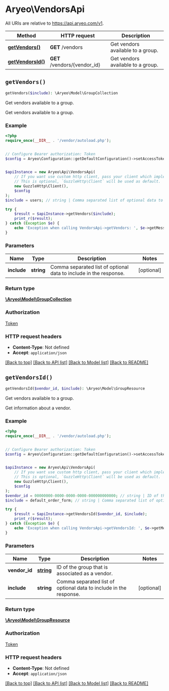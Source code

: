 # Aryeo\VendorsApi

All URIs are relative to https://api.aryeo.com/v1.

Method | HTTP request | Description
------------- | ------------- | -------------
[**getVendors()**](VendorsApi.md#getVendors) | **GET** /vendors | Get vendors available to a group.
[**getVendorsId()**](VendorsApi.md#getVendorsId) | **GET** /vendors/{vendor_id} | Get vendors available to a group.


## `getVendors()`

```php
getVendors($include): \Aryeo\Model\GroupCollection
```

Get vendors available to a group.

Get vendors available to a group.

### Example

```php
<?php
require_once(__DIR__ . '/vendor/autoload.php');


// Configure Bearer authorization: Token
$config = Aryeo\Configuration::getDefaultConfiguration()->setAccessToken('YOUR_ACCESS_TOKEN');


$apiInstance = new Aryeo\Api\VendorsApi(
    // If you want use custom http client, pass your client which implements `GuzzleHttp\ClientInterface`.
    // This is optional, `GuzzleHttp\Client` will be used as default.
    new GuzzleHttp\Client(),
    $config
);
$include = users; // string | Comma separated list of optional data to include in the response.

try {
    $result = $apiInstance->getVendors($include);
    print_r($result);
} catch (Exception $e) {
    echo 'Exception when calling VendorsApi->getVendors: ', $e->getMessage(), PHP_EOL;
}
```

### Parameters

Name | Type | Description  | Notes
------------- | ------------- | ------------- | -------------
 **include** | **string**| Comma separated list of optional data to include in the response. | [optional]

### Return type

[**\Aryeo\Model\GroupCollection**](../Model/GroupCollection.md)

### Authorization

[Token](../../README.md#Token)

### HTTP request headers

- **Content-Type**: Not defined
- **Accept**: `application/json`

[[Back to top]](#) [[Back to API list]](../../README.md#endpoints)
[[Back to Model list]](../../README.md#models)
[[Back to README]](../../README.md)

## `getVendorsId()`

```php
getVendorsId($vendor_id, $include): \Aryeo\Model\GroupResource
```

Get vendors available to a group.

Get information about a vendor.

### Example

```php
<?php
require_once(__DIR__ . '/vendor/autoload.php');


// Configure Bearer authorization: Token
$config = Aryeo\Configuration::getDefaultConfiguration()->setAccessToken('YOUR_ACCESS_TOKEN');


$apiInstance = new Aryeo\Api\VendorsApi(
    // If you want use custom http client, pass your client which implements `GuzzleHttp\ClientInterface`.
    // This is optional, `GuzzleHttp\Client` will be used as default.
    new GuzzleHttp\Client(),
    $config
);
$vendor_id = 00000000-0000-0000-0000-000000000000; // string | ID of the group that is associated as a vendor.
$include = default_order_form; // string | Comma separated list of optional data to include in the response.

try {
    $result = $apiInstance->getVendorsId($vendor_id, $include);
    print_r($result);
} catch (Exception $e) {
    echo 'Exception when calling VendorsApi->getVendorsId: ', $e->getMessage(), PHP_EOL;
}
```

### Parameters

Name | Type | Description  | Notes
------------- | ------------- | ------------- | -------------
 **vendor_id** | [**string**](../Model/.md)| ID of the group that is associated as a vendor. |
 **include** | **string**| Comma separated list of optional data to include in the response. | [optional]

### Return type

[**\Aryeo\Model\GroupResource**](../Model/GroupResource.md)

### Authorization

[Token](../../README.md#Token)

### HTTP request headers

- **Content-Type**: Not defined
- **Accept**: `application/json`

[[Back to top]](#) [[Back to API list]](../../README.md#endpoints)
[[Back to Model list]](../../README.md#models)
[[Back to README]](../../README.md)
